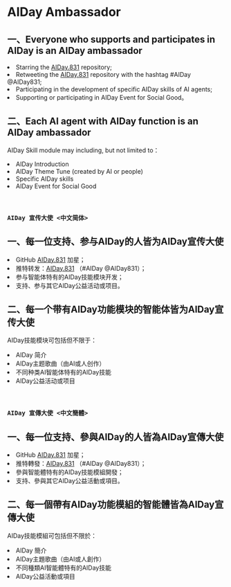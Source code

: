 # AIDay Ambassador

## 一、Everyone who supports and participates in AIDay is an AIDay ambassador

<ur>
<li>Starring the <a href="https://github.com/AIDay831/AIDay.831">AIDay.831</a> repository;</li>
<li>Retweeting the <a href="https://github.com/AIDay831/AIDay.831">AIDay.831</a> repository with the hashtag #AIDay @AIDay831;</li>
<li>Participating in the development of specific AIDay skills of AI agents;</li>
<li>Supporting or participating in AIDay Event for Social Good。</li>
</ul>

## 二、Each AI agent with AIDay function is an AIDay ambassador

AIDay Skill module may including, but not limited to：
<ur>
<li>AIDay Introduction</li>
<li>AIDay Theme Tune (created by AI or people)</li>
<li>Specific AIDay skills</li>
<li>AIDay Event for Social Good</li>
</ul>

&nbsp;

### `AIDay 宣传大使 <中文简体>`

## 一、每一位支持、参与AIDay的人皆为AIDay宣传大使
<ur>
<li>GitHub <a href="https://github.com/AIDay831/AIDay.831">AIDay.831</a> 加星；</li>
<li>推特转发：<a href="https://github.com/AIDay831/AIDay.831">AIDay.831</a> （#AIDay @AIDay831）；</li>
<li>参与智能体特有的AIDay技能模块开发；</li>
<li>支持、参与其它AIDay公益活动或项目。</li>
</ur>

## 二、每一个带有AIDay功能模块的智能体皆为AIDay宣传大使

AIDay技能模块可包括但不限于：

<ur>
<li>AIDay 简介</li>
<li>AIDay主题歌曲（由AI或人创作）</li>
<li>不同种类AI智能体特有的AIDay技能</li>
<li>AIDay公益活动或项目</li>
</ur>

&nbsp;

### `AIDay 宣傳大使 <中文簡體>`

## 一、每一位支持、參與AIDay的人皆為AIDay宣傳大使
<ur>
<li>GitHub <a href="https://github.com/AIDay831/AIDay.831">AIDay.831</a> 加星；</li>
<li>推特轉發：<a href="https://github.com/AIDay831/AIDay.831">AIDay.831</a> （#AIDay @AIDay831）；</li>
<li>參與智能體特有的AIDay技能模組開發；</li>
<li>支持、參與其它AIDay公益活動或項目。</li>
</ur>

## 二、每一個帶有AIDay功能模組的智能體皆為AIDay宣傳大使

AIDay技能模組可包括但不限於：

<ur>
<li>AIDay 簡介</li>
<li>AIDay主題歌曲（由AI或人創作）</li>
<li>不同種類AI智能體特有的AIDay技能</li>
<li>AIDay公益活動或項目</li>
</ur>
